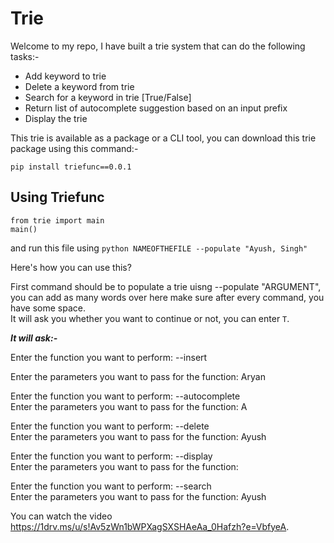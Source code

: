 # Trie  

Welcome to my repo, I have built a trie system that can do the following tasks:- 
- Add keyword to trie
- Delete a keyword from trie
- Search for a keyword in trie [True/False]
- Return list of autocomplete suggestion based on an input prefix
- Display the trie

This trie is available as a package or a CLI tool, you can download this trie package using this command:- 

`pip install triefunc==0.0.1` 

## Using Triefunc 

``` 
from trie import main  
main()
``` 

and run this file using `python NAMEOFTHEFILE --populate "Ayush, Singh"`

Here's how you can use this? 

First command should be to populate a trie uisng --populate "ARGUMENT", you can add as many words over here make sure after every command, you have some space.  
It will ask you whether you want to continue or not, you can enter `T`.  

***It will ask:-*** 

Enter the function you want to perform: --insert

Enter the parameters you want to pass for the function: Aryan

Enter the function you want to perform: --autocomplete   
Enter the parameters you want to pass for the function: A

Enter the function you want to perform: --delete  
Enter the parameters you want to pass for the function: Ayush 

Enter the function you want to perform: --display   
Enter the parameters you want to pass for the function:

Enter the function you want to perform: --search   
Enter the parameters you want to pass for the function: Ayush

You can watch the video https://1drv.ms/u/s!Av5zWn1bWPXagSXSHAeAa_0Hafzh?e=VbfyeA. 
